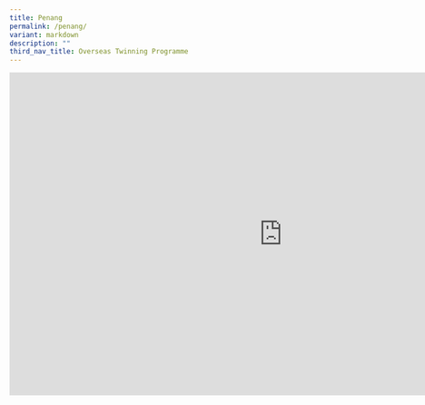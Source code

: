 ```yaml
---
title: Penang
permalink: /penang/
variant: markdown
description: ""
third_nav_title: Overseas Twinning Programme
---
```

<iframe allowfullscreen="true" height="569" width="960" frameborder="0" src="https://docs.google.com/presentation/d/e/2PACX-1vTRAAbFLu7pjyK2-DNEtdRlapXkFOxfILogyOJvCTY8WUYnvQAa2rNvXEpzUSxmmYzTO8W5o_JfoM9O/embed?start=true&amp;loop=true&amp;delayms=3000"></iframe>